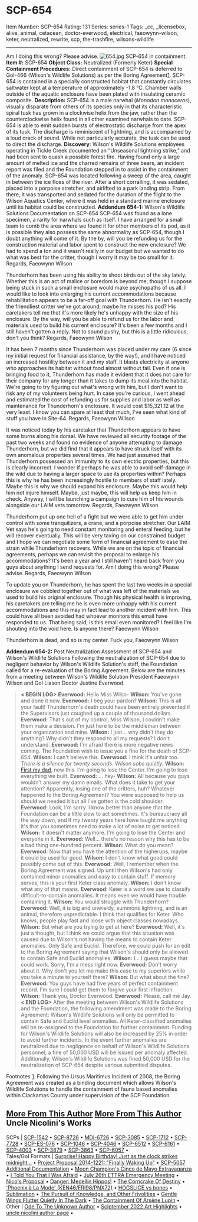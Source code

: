 # SCP-654
Item Number: SCP-654
Rating: 131
Series: series-1
Tags: _cc, _licensebox, alive, animal, cetacean, doctor-everwood, electrical, faeowynn-wilson, keter, neutralized, rewrite, scp, the-trashfire, wilsons-wildlife

---

Am I doing this wrong? Please advise.
![654.jpg](https://scp-wiki.wdfiles.com/local--files/scp-654/654.jpg)
SCP-654 in containment.
**Item #:** SCP-654
**Object Class:** Neutralized (Formerly Keter)
**Special Containment Procedures:** Direct containment of SCP-654 is deferred to GoI-466 (Wilson's Wildlife Solutions) as per the Boring Agreement[1](javascript:;).
SCP-654 is contained in a specially constructed habitat that constantly circulates saltwater kept at a temperature of approximately -1.8 °C. Chamber walls outside of the aquatic enclosure have been plated with insulating ceramic composite.
**Description:** SCP-654 is a male narwhal (_Monodon monoceros_), visually disparate from others of its species only in that its characteristic spiral tusk has grown in a clockwise helix from the jaw, rather than the counterclockwise helix found in all other examined narwhals to date. SCP-654 is able to emit sudden bursts of electrostatic discharge from the apex of its tusk. The discharge is reminiscent of lightning, and is accompanied by a loud crack of sound. While not particularly accurate, the tusk can be used to direct the discharge.
**Discovery:** Wilson's Wildlife Solutions employees operating in Tickle Creek documented an “Unseasonal lightning strike,” and had been sent to quash a possible forest fire. Having found only a large amount of melted ice and the charred remains of three bears, an incident report was filed and the Foundation stepped in to assist in the containment of the anomaly.
SCP-654 was located following a sweep of the area, caught in between the ice floes of the river. After a short corralling, it was sedated, placed into a porpoise stretcher, and airlifted to a park landing strip. From there, it was transported and sedated for the duration of the flight to the Wilson Aquatics Center, where it was held in a standard marine enclosure until its habitat could be constructed.
**Addendum 654-1:** Wilson's Wildlife Solutions Documentation on SCP-654
SCP-654 was found as a lone specimen, a rarity for narwhals such as itself. I have arranged for a small team to comb the area where we found it for other members of its pod, as it is possible they also possess the same abnormality as SCP-654, though I doubt anything will come of it.
By the by, will you be refunding us for the construction material and labor spent to construct the new enclosure? We had to spend a ton and it wasn't really in our budget but we wanted to do what was best for the critter, though I worry it may be too small for it.
Regards,
Faeowynn Wilson
  
  

Thunderhorn has been using his ability to shoot birds out of the sky lately. Whether this is an act of malice or boredom is beyond me, though I suppose being stuck in such a small enclosure would make psychopaths of us all. I would like to look into enlarging his current accommodations because rehabilitation appears to be a far-off goal with Thunderhorn. He isn't exactly the friendliest critter we've got around; maybe he misses his pod? His caretakers tell me that it's more likely he's unhappy with the size of his enclosure.
By the way, will you be able to refund us for the labor and materials used to build his current enclosure? It's been a few months and I still haven't gotten a reply. Not to sound pushy, but this is a little ridiculous, don't you think?
Regards,
Faeowynn Wilson
  
  

It has been 7 months since Thunderhorn was placed under my care (6 since my initial request for financial assistance, by the way!), and I have noticed an increased hostility between it and my staff. It blasts electricity at anyone who approaches its habitat without food almost without fail. Even if one is bringing food to it, Thunderhorn has made it evident that it does not care for their company for any longer than it takes to dump its meal into the habitat. We're going to try figuring out what's wrong with him, but I don't want to risk any of my volunteers being hurt.
In case you're curious, I went ahead and estimated the cost of refunding us for supplies and labor as well as maintenance for Thunderhorn's enclosure. It would cost $15,321.12 at the very least. I know you can spare at least that much, I've seen what kind of stuff you have in Site-64.
Regards,
Faeowynn Wilson
  
  
  

It was noticed today by his caretaker that Thunderhorn appears to have some burns along his dorsal. We have reviewed all security footage of the past two weeks and found no evidence of anyone attempting to damage Thunderhorn, but we did find that it appears to have struck itself with its own anomalous properties several times. We had just assumed that Thunderhorn possessed an immunity to its own electric properties, but this is clearly incorrect. I wonder if perhaps he was able to avoid self-damage in the wild due to having a larger space to use its properties within? Perhaps this is why he has been increasingly hostile to members of staff lately. Maybe this is why we should expand his enclosure. Maybe this would help him not injure himself. Maybe, just maybe, this will help us keep him in check.
Anyway, I will be launching a campaign to cure him of his wounds alongside our LAIM vets tomorrow.
Regards,
Faeowynn Wilson
  
  

Thunderhorn put up one hell of a fight but we were able to get him under control with some tranquilizers, a crane, and a porpoise stretcher. Our LAIM Vet says he's going to need constant monitoring and enteral feeding, but he will recover eventually. This will be very taxing on our constrained budget and I hope we can negotiate some form of financial agreement to ease the strain while Thunderhorn recovers.
While we are on the topic of financial agreements, perhaps we can revisit the proposal to enlarge his accommodations? It's been a year and I still haven't heard back from you guys about anything I send requests for. Am I doing this wrong? Please advise.
Regards,
Faeowynn Wilson
  
  

To update you on Thunderhorn, he has spent the last two weeks in a special enclosure we cobbled together out of what was left of the materials we used to build his original enclosure. Though his physical health is improving, his caretakers are telling me he is even more unhappy with his current accommodations and this may in fact lead to another incident with him.
This could have all been avoided had whoever monitors this email have responded to us. That being said, is this email even monitored? I feel like I'm shouting into the void here.
Is anyone there?
Faeowynn Wilson
  
  

Thunderhorn is dead, and so is my center.
Fuck you,
Faeowynn Wilson
  
  
  
**Addendum 654-2:** Post Neutralization Assessment of SCP-654 and Wilson's Wildlife Solutions 
Following the neutralization of SCP-654 due to negligent behavior by Wilson's Wildlife Solution's staff, the Foundation called for a re-evaluation of the Boring Agreement. Below are the minutes from a meeting between Wilson's Wildlife Solution President Faeowynn Wilson and GoI Liason Doctor Justine Everwood.
> **< BEGIN LOG>**
> **Everwood:** Hello Miss Wilso-
> **Wilson:** You've gone and done it now.
> **Everwood:** I beg your pardon?
> **Wilson:** This is all your fault! Thunderhorn's death could have been entirely prevented if the Supervisors just coughed up a couple of thousand dollars.
> **Everwood:** That's out of my control, Miss Wilson, I couldn't make them make a decision. I'm just here to be the middleman between your organization and mine.
> **Wilson:** I just… why didn't they do anything? Why didn't they respond to all my requests? I don't understand.
> **Everwood:** I'm afraid there is more negative news coming. The Foundation wish to issue you a fine for the death of SCP-654.
> **Wilson:** I can't believe this.
> **Everwood:** I think it's unfair too.
> _There is a silence for twenty seconds. Wilson sobs quietly._
> **Wilson:** [First my dad](/tim-wilson), now this. I'm going to lose the Center. I'm going to lose everything we built.
> **Everwood:** … hey-
> **Wilson:** All because you guys wouldn't answer my damn emails. What does it take to get your attention? Apparently, losing one of the critters, huh? Whatever happened to the Boring Agreement? You were supposed to help us should we needed it but all I've gotten is the cold shoulder.
> **Everwood:** Look, I'm sorry. I know better than anyone that the Foundation can be a little slow to act sometimes. It's bureaucracy all the way down, and if my twenty years here have taught me anything it's that you sometimes need to make a lot of noise to get noticed.
> **Wilson:** It doesn't matter anymore. I'm going to lose the Center and everyone in it.
> **Everwood:** Well… there's no reason why this has to be a bad thing one-hundred percent.
> **Wilson:** What do you mean?
> **Everwood:** Now that you have the attention of the higherups, maybe it could be used for good.
> **Wilson:** I don't know what good could possibly come out of this.
> **Everwood:** Well, I remember when the Boring Agreement was signed. Up until then Wilson's had only contained minor anomalies and easy to contain stuff. If memory serves, this is your first Keter class anomaly.
> **Wilson:** I don't know what any of that means.
> **Everwood:** Keter is a word we use to classify difficult-to-contain anomalies. It means even we would have trouble containing it.
> **Wilson:** You would struggle with Thunderhorn?
> **Everwood:** Well, it is big and unwieldy, summons lightning, and is an animal, therefore unpredictable. I think that qualifies for Keter. Who knows, people play fast and loose with object classes nowadays.
> **Wilson:** But what are you trying to get at here?
> **Everwood:** Well, it's just a thought, but I think we could argue that this situation was caused due to Wilson's not having the means to contain Keter anomalies. Only Safe and Euclid. Therefore, we could push for an edit to the Boring Agreement saying that Wilson's should only be allowed to contain Safe and Euclid anomalies.
> **Wilson:** I… I guess maybe that could work. Sorry, I'm a mess right now.
> **Everwood:** Don't worry about it. Why don't you let me make this case to my superiors while you take a minute to yourself there?
> **Wilson:** But what about the fine?
> **Everwood:** You guys have had five years of perfect containment record. I'm sure I could get them to forgive your first infraction.
> **Wilson:** Thank you, Doctor Everwood.
> **Everwood:** Please, call me Jay.
> **< END LOG>**
After the meeting between Wilson's Wildlife Solutions and the Foundation, the following amendment was made to the Boring Agreement:
> Wilson's Wildlife Solutions will only be permitted to contain Safe and Euclid level anomalies. All Keter-classified anomalies will be re-assigned to the Foundation for further containment. Funding for Wilson's Wildlife Solutions will also be increased by 25% in order to avoid further incidents.
> In the event further anomalies are neutralized due to negligence on behalf of Wilson's Wildlife Solutions personnel, a fine of 50,000 USD will be issued per anomaly affected.
Additionally, Wilson's Wildlife Solutions was fined 50,000 USD for the neutralization of SCP-654 despite various submitted disputes.  
  
  
  
  

Footnotes
[1](javascript:;). Following the Ursus Maritimus Incident of 2008, the Boring Agreement was created as a binding document which allows Wilson's Wildlife Solutions to handle the containment of fauna based anomalies within Clackamas County under supervision of the SCP Foundation.
  
  
  

[More From This Author](javascript:;)
[More From This Author](javascript:;)
Uncle Nicolini's Works  
---  
SCPs |  [SCP-1542](/scp-1542) • [SCP-8726](/scp-8726) • [MDI-6726](/scp-6726) • [SCP-3085](/scp-3085) • [SCP-1712](/scp-1712) • [SCP-7728](/scp-7728) • [SCP-ES-076](/scp-es-076) • [SCP-1046](/scp-1046) • [SCP-4046](/scp-4046) • [SCP-6512](/scp-6512) • [SCP-6161](/scp-6161) • [SCP-4003](/scp-4003) • [SCP-3879](/scp-3879) • [SCP-3863](/scp-3863) • [SCP-6057](/scp-6057) •  
Tales/GoI Formats |  [Surprise! Happy Birthday! Just as the clock strikes midnight...](/surprise-happy-birthday-12) • [Project Proposal 2014-1221: "Finally Waking Up"](/project-proposal-2014-1221) • [SCP-5057 Additional Documentation](/the-good-ending) • [Moon Champion's Cinco de Mayo Extravaganza](/moon-champion-s-cinco-de-mayo-extravaganza) • [I Told You That I Was Afraid](/i-told-you-that-i-was-afraid) • [July 26th ETTRA Emergency Meeting](/error-404-database-not-found) • [Nico's Proposal](/nico-proposal) • [Danger: Medellin Hippos!](/peligro-hipopotamos-de-medellin) • [The Corncrake Of Destiny](/corncrake-of-destiny) • ['Phoenix à La Mode' (KEN46/FRI98/PNX72)](/phoenix-a-la-mode) • [HOGSLICE vs bones](/hogslice-vs-bones) • [Sublimation](/sublimation) • [The Pursuit of Knowledge, and Other Frivolities](/tpokaof) • [Gentle Wings Flutter Quietly In The Dark](/gentle-wings-flutter-quietly-in-the-dark) • [The Containment Of Arsène Lupin](/the-containment-of-arsene-lupin) •  
Other |  [Ode To The Unknown Author](/ode-to-the-unknown-author) • [Sciptember 2022 Art Highlights](/sciptember-2022-art) • [uncle nicolini author page](/uncle-nicolini-author-page) •